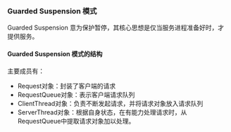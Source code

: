 ### Guarded Suspension 模式

Guarded Suspension 意为保护暂停，其核心思想是仅当服务进程准备好时，才提供服务。

#### Guarded Suspension 模式的结构
主要成员有：
 - Request对象：封装了客户端的请求
 - RequestQueue对象：表示客户端请求队列
 - ClientThread对象：负责不断发起请求，并将请求对象放入请求队列
 - ServerThread对象：根据自身状态，在有能力处理请求时，从RequestQueue中提取请求对象加以处理。

